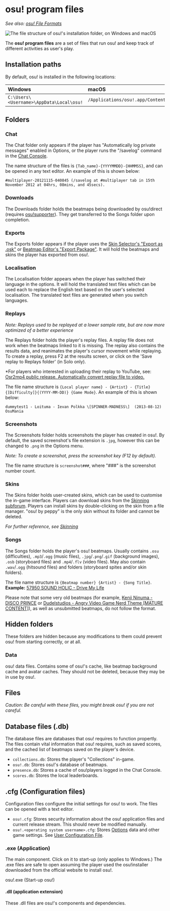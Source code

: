 # osu! program files

*See also: [osu! File Formats](/wiki/osu!_File_Formats)*

![The file structure of osu!'s installation folder, on Windows and macOS](img/file_structure.jpg "The file structure of osu!'s installation folder, on Windows and macOS")

The **osu! program files** are a set of files that run osu! and keep track of different activities as user's play.

## Installation paths

By default, osu! is installed in the following locations:

| Windows | macOS |
| :-- | :-- |
| `C:\Users\<Username>\AppData\Local\osu!` | `/Applications/osu!.app/Contents/Resources/drive_c/osu!` |

## Folders

### Chat

The Chat folder only appears if the player has "Automatically log private messages" enabled in Options, or the player runs the "/savelog" command in the [Chat Console](/wiki/Chat_Console).

The name structure of the files is `{Tab_name}-{YYYYMMDD}-{HHMMSS}`, and can be opened in any text editor. An example of this is shown below:

``#multiplayer-20121115-040845 (/savelog at #multiplayer tab in 15th November 2012 at 04hrs, 08mins, and 45secs).``

### Downloads

The Downloads folder holds the beatmaps being downloaded by osu!direct (requires [osu!supporter](/wiki/osu!supporter)). They get transferred to the Songs folder upon completion.

### Exports

The Exports folder appears if the player uses the [Skin Selector's "Export as .osk"](/wiki/Options) or [Beatmap Editor's "Export Package"](/wiki/Beatmap_Editor/Menu). It will hold the beatmaps and skins the player has exported from osu!.

### Localisation

The Localisation folder appears when the player has switched their language in the options. It will hold the translated text files which can be used each to replace the English text based on the user's selected localisation. The translated text files are generated when you switch languages.

### Replays

*Note: Replays used to be replayed at a lower sample rate, but are now more optimized of a better experience*

The Replays folder holds the player's replay files. A replay file does not work when the beatmaps linked to it is missing. The replay also contains the results data, and reanimates the player's cursor movement while replaying. To create a replay, press F2 at the results screen, or click on the 'Save replay to Replays folder' (in Solo only).

*For players who interested in uploading their replay to YouTube, see: [Osr2mp4 public release. Automatically convert replay file to video.](https://osu.ppy.sh/community/forums/topics/1104243)

The file name structure is `{Local player name} - {Artist} - {Title} {[Difficulty]}{(YYYY-MM-DD)} {Game Mode}`. An example of this is shown below:

``dummytest1 - Loituma - Ievan Polkka \[SPINNER-MADNESS\]  (2013-08-12) OsuMania``

### Screenshots

The Screenshots folder holds screenshots the player has created in osu!. By default, the saved screenshot's file extension is `.jpg`, however this can be changed to `.png` in the Options menu.

*Note: To create a screenshot, press the screenshot key (F12 by default).*

The file name structure is `screenshot###`, where "###" is the screenshot number count.

### Skins

The Skins folder holds user-created skins, which can be used to customise the in-game interface. Players can download skins from the [Skinning subforum](https://osu.ppy.sh/community/forums/15). Players can install skins by double-clicking on the skin from a file manager. "osu! by peppy" is the only skin without its folder and cannot be deleted.

*For further reference, see [Skinning](/wiki/Skinning)*

### Songs

The Songs folder holds the player's osu! beatmaps. Usually contains `.osu` (difficulties), `.mp3`/`.ogg` (music files), `.jpg`/`.png`/`.gif` (background images), `.osb` (storyboard files) and `.mp4`/`.flv` (video files). May also contain `.wav`/`.ogg` (hitsound files) and folders (storyboard spites and/or skin folders).

The file name structure is `{Beatmap number} {Artist} - {Song Title}`.
**Example:** [57950 SOUND HOLIC - Drive My Life](https://osu.ppy.sh/beatmapsets/57950)

Please note that some very old beatmaps (for example, [Kenji Ninuma - DISCO PRINCE](https://osu.ppy.sh/beatmapsets/1) or [Dudelstudios - Angry Video Game Nerd Theme [MATURE CONTENT]](https://osu.ppy.sh/beatmapsets/66)), as well as unsubmitted beatmaps, do not follow the format.

## Hidden folders

These folders are hidden because any modifications to them could prevent osu! from starting correctly, or at all.

### Data

osu! data files. Contains some of osu!'s cache, like beatmap background cache and avatar caches. They should not be deleted, because they may be in use by osu!.

## Files

*Caution: Be careful with these files, you might break osu! if you are not careful.*

## Database files (.db)

The database files are databases that osu! requires to function propertly. The files contain vital information that osu! requires, such as saved scores, and the cached list of beatmaps saved on the player's device.

- `collections.db`: Stores the player's "Collections" in-game.
- `osu!.db`: Stores osu!'s database of beatmaps.
- `presence.db`: Stores a cache of osu!players logged in the Chat Console.
- `scores.db`: Stores the local leaderboards.

## .cfg (Configuration files)

Configuration files configure the initial settings for osu! to work. The files can be opened with a text editor.

- `osu!.cfg`: Stores security information about the osu! application files and current release stream. This should never be modified manually.
- `osu!.<operating system username>.cfg`: Stores [Options](/wiki/Options) data and other game settings. See [User Configuration File](/wiki/osu!_Program_Files/User_Configuration_File).

### .exe (Application)

The main component. Click on it to start-up (only applies to Windows.) The .exe files are safe to open assuming the player used the osu!installer downloaded from the official website to install osu!.

osu!.exe (Start-up osu!)

#### .dll (application extension)

These .dll files are osu!'s components and dependencies.
